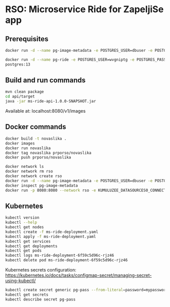 # RSO: Microservice Ride for ZapeljiSe app

## Prerequisites

```bash
docker run -d --name pg-image-metadata -e POSTGRES_USER=dbuser -e POSTGRES_PASSWORD=postgres -e POSTGRES_DB=image-metadata -p 5432:5432 postgres:13

docker run -d --name pg-ride -e POSTGRES_USER=wvgniptg -e POSTGRES_PASSWORD=pqJ1wX3BPdwlvTBWEEnSM2klLIbZufyx -e POSTGRES_DB=msride -p 5432:5432 
postgres:13
```

## Build and run commands
```bash
mvn clean package
cd api/target
java -jar ms-ride-api-1.0.0-SNAPSHOT.jar
```
Available at: localhost:8080/v1/images

## Docker commands
```bash
docker build -t novaslika .   
docker images
docker run novaslika    
docker tag novaslika prporso/novaslika   
docker push prporso/novaslika  
```
```bash
docker network ls  
docker network rm rso
docker network create rso
docker run -d --name pg-image-metadata -e POSTGRES_USER=dbuser -e POSTGRES_PASSWORD=postgres -e POSTGRES_DB=image-metadata -p 5432:5432 --network rso postgres:13
docker inspect pg-image-metadata
docker run -p 8080:8080 --network rso -e KUMULUZEE_DATASOURCES0_CONNECTIONURL=jdbc:postgresql://pg-image-metadata:5432/image-metadata prporso/ms-ride:2022-11-14-12-45-13
```

## Kubernetes
```bash
kubectl version
kubectl --help
kubectl get nodes
kubectl create -f ms-ride-deployment.yaml 
kubectl apply -f ms-ride-deployment.yaml 
kubectl get services 
kubectl get deployments
kubectl get pods
kubectl logs ms-ride-deployment-6f59c5d96c-rjz46
kubectl delete pod ms-ride-deployment-6f59c5d96c-rjz46
```

Kubernetes secrets configuration: https://kubernetes.io/docs/tasks/configmap-secret/managing-secret-using-kubectl/

```bash
kubectl create secret generic pg-pass --from-literal=password=mypassword
kubectl get secrets
kubectl describe secret pg-pass
```